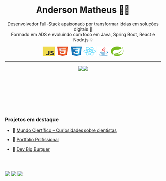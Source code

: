 <h1 align="center">Anderson Matheus 👨‍💻</h1>

<p align="center">
  Desenvolvedor Full-Stack apaixonado por transformar ideias em soluções digitais 🚀<br>
  Formado em ADS e evoluindo com foco em Java, Spring Boot, React e Node.js 💡
</p>

<div align="center">
  <img alt="JavaScript" height="30" width="40" src="https://raw.githubusercontent.com/devicons/devicon/master/icons/javascript/javascript-original.svg">
  <img alt="HTML" height="30" width="40" src="https://raw.githubusercontent.com/devicons/devicon/master/icons/html5/html5-original.svg">
  <img alt="CSS" height="30" width="40" src="https://raw.githubusercontent.com/devicons/devicon/master/icons/css3/css3-original.svg">
  <img alt="React" height="30" width="40" src="https://raw.githubusercontent.com/devicons/devicon/master/icons/react/react-original.svg">
  <img alt="Java" height="30" width="40" src="https://raw.githubusercontent.com/devicons/devicon/master/icons/java/java-original.svg">
  <img alt="Spring Boot" height="30" width="40" src="https://raw.githubusercontent.com/devicons/devicon/master/icons/spring/spring-original.svg">
</div>

---
<div align="center" style="display: flex; justify-content: center; flex-wrap: wrap;">
  <img height="140em" src="https://github-readme-stats.vercel.app/api?username=AndersonDevJava&show_icons=true&theme=radical&include_all_commits=true&count_private=true"/>
  <img height="140em" src="https://github-readme-stats.vercel.app/api/top-langs/?username=AndersonDevJava&layout=compact&langs_count=7&theme=radical"/>
</div>

### Projetos em destaque

- 🔬 [Mundo Científico – Curiosidades sobre cientistas](https://github.com/AndersonDevJava/mundo-cientifico-curiosidades)  

- 💼 [Portfólio Profissional](https://github.com/AndersonDevJava/portifolio)
  
- 🍔 [Dev Big Burguer](https://github.com/AndersonDevJava/hamburgueria-site)

  <br><br>  

<div align="justfycontent"> 
  <a href="https://www.instagram.com/anderson_assuncaodev/" target="_blank"><img src="https://img.shields.io/badge/-Instagram-%23E4405F?style=for-the-badge&logo=instagram&logoColor=white"></a>
  <a href="mailto:andersonassuncaoam@gmail.com"><img src="https://img.shields.io/badge/-Gmail-%23333?style=for-the-badge&logo=gmail&logoColor=white"></a>
  <a href="https://www.linkedin.com/in/anderson-assun%C3%A7ao-129409328/" target="_blank"><img src="https://img.shields.io/badge/-LinkedIn-%230077B5?style=for-the-badge&logo=linkedin&logoColor=white"></a>
</div>
